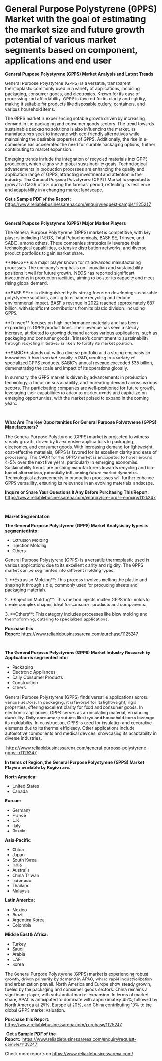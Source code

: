 <p><h1>General Purpose Polystyrene (GPPS) Market with the goal of estimating the market size and future growth potential of various market segments based on component, applications and end user</h1></p><p><strong>General Purpose Polystyrene (GPPS) Market Analysis and Latest Trends</strong></p>
<p><p>General Purpose Polystyrene (GPPS) is a versatile, transparent thermoplastic commonly used in a variety of applications, including packaging, consumer goods, and electronics. Known for its ease of processing and affordability, GPPS is favored for its clarity and rigidity, making it suitable for products like disposable cutlery, containers, and various household items.</p><p>The GPPS market is experiencing notable growth driven by increasing demand in the packaging and consumer goods sectors. The trend towards sustainable packaging solutions is also influencing the market, as manufacturers seek to innovate with eco-friendly alternatives while maintaining the desirable properties of GPPS. Additionally, the rise in e-commerce has accelerated the need for durable packaging options, further contributing to market expansion.</p><p>Emerging trends include the integration of recycled materials into GPPS production, which aligns with global sustainability goals. Technological advancements in production processes are enhancing the quality and application range of GPPS, attracting investment and attention in the industry. The General Purpose Polystyrene (GPPS) Market is expected to grow at a CAGR of 5% during the forecast period, reflecting its resilience and adaptability in a changing market landscape.</p></p>
<p><strong>Get a Sample PDF of the Report:&nbsp;</strong> <a href="https://www.reliablebusinessarena.com/enquiry/request-sample/1125247?utm_campaign=1912&utm_medium=2&utm_source=Github&utm_content=ia&utm_term=01022025&utm_id=general-purpose-polystyrene-gpps">https://www.reliablebusinessarena.com/enquiry/request-sample/1125247</a></p>
<p>&nbsp;</p>
<p><strong>General Purpose Polystyrene (GPPS) Major Market Players</strong></p>
<p><p>The General Purpose Polystyrene (GPPS) market is competitive, with key players including INEOS, Total Petrochemicals, BASF SE, Trinseo, and SABIC, among others. These companies strategically leverage their technological capabilities, extensive distribution networks, and diverse product portfolios to gain market share.</p><p>**INEOS** is a major player known for its advanced manufacturing processes. The company’s emphasis on innovation and sustainability positions it well for future growth. INEOS has reported significant investments in production facilities, aiming to bolster its capacity and meet rising global demand.</p><p>**BASF SE** is distinguished by its strong focus on developing sustainable polystyrene solutions, aiming to enhance recycling and reduce environmental impact. BASF's revenue in 2022 reached approximately €87 billion, with significant contributions from its plastic division, including GPPS.</p><p>**Trinseo** focuses on high-performance materials and has been expanding its GPPS product lines. Their revenue has seen a steady increase, attributed to growing demand across various applications, such as packaging and consumer goods. Trinseo's commitment to sustainability through recycling initiatives is likely to fortify its market position.</p><p>**SABIC** stands out with a diverse portfolio and a strong emphasis on innovation. It has invested heavily in R&D, resulting in a variety of specialized GPPS products. SABIC's annual revenue exceeded $35 billion, demonstrating the scale and impact of its operations globally.</p><p>In summary, the GPPS market is driven by advancements in production technology, a focus on sustainability, and increasing demand across various sectors. The participating companies are well-positioned for future growth, leveraging their capabilities to adapt to market trends and capitalize on emerging opportunities, with the market poised to expand in the coming years.</p></p>
<p>&nbsp;</p>
<p><strong>What Are The Key Opportunities For General Purpose Polystyrene (GPPS) Manufacturers?</strong></p>
<p><p>The General Purpose Polystyrene (GPPS) market is projected to witness steady growth, driven by its extensive applications in packaging, electronics, and consumer goods. With increasing demand for lightweight, cost-effective materials, GPPS is favored for its excellent clarity and ease of processing. The CAGR for the GPPS market is anticipated to hover around 4-5% over the next five years, particularly in emerging economies. Sustainability trends are pushing manufacturers towards recycling and bio-based alternatives, potentially influencing future market dynamics. Technological advancements in production processes will further enhance GPPS versatility, ensuring its relevance in an evolving materials landscape.</p></p>
<p><strong>Inquire or Share Your Questions If Any Before Purchasing This Report:</strong> <a href="https://www.reliablebusinessarena.com/enquiry/pre-order-enquiry/1125247?utm_campaign=1912&utm_medium=2&utm_source=Github&utm_content=ia&utm_term=01022025&utm_id=general-purpose-polystyrene-gpps">https://www.reliablebusinessarena.com/enquiry/pre-order-enquiry/1125247</a></p>
<p>&nbsp;</p>
<p><strong>Market Segmentation</strong></p>
<p><strong>The General Purpose Polystyrene (GPPS) Market Analysis by types is segmented into:</strong></p>
<p><ul><li>Extrusion Molding</li><li>Injection Molding</li><li>Others</li></ul></p>
<p><p>General Purpose Polystyrene (GPPS) is a versatile thermoplastic used in various applications due to its excellent clarity and rigidity. The GPPS market can be segmented into different molding types: </p><p>1. **Extrusion Molding**: This process involves melting the plastic and shaping it through a die, commonly used for producing sheets and packaging materials.</p><p>2. **Injection Molding**: This method injects molten GPPS into molds to create complex shapes, ideal for consumer products and components.</p><p>3. **Others**: This category includes processes like blow molding and thermoforming, catering to specialized applications.</p></p>
<p><strong>Purchase this Report:&nbsp;</strong><a href="https://www.reliablebusinessarena.com/purchase/1125247?utm_campaign=1912&utm_medium=2&utm_source=Github&utm_content=ia&utm_term=01022025&utm_id=general-purpose-polystyrene-gpps">https://www.reliablebusinessarena.com/purchase/1125247</a></p>
<p>&nbsp;</p>
<p><strong>The General Purpose Polystyrene (GPPS) Market Industry Research by Application is segmented into:</strong></p>
<p><ul><li>Packaging</li><li>Electronic Appliances</li><li>Daily Consumer Products</li><li>Construction</li><li>Others</li></ul></p>
<p><p>General Purpose Polystyrene (GPPS) finds versatile applications across various sectors. In packaging, it is favored for its lightweight, rigid properties, offering excellent clarity for food and consumer goods. In electronic appliances, GPPS serves as an insulating material, enhancing durability. Daily consumer products like toys and household items leverage its moldability. In construction, GPPS is used for insulation and decorative elements due to its thermal efficiency. Other applications include automotive components and medical devices, showcasing its adaptability in diverse industries.</p></p>
<p><a href="https://www.reliablebusinessarena.com/general-purpose-polystyrene-gpps--r1125247?utm_campaign=1912&utm_medium=2&utm_source=Github&utm_content=ia&utm_term=01022025&utm_id=general-purpose-polystyrene-gpps">&nbsp;https://www.reliablebusinessarena.com/general-purpose-polystyrene-gpps--r1125247</a></p>
<p><strong>In terms of Region, the General Purpose Polystyrene (GPPS) Market Players available by Region are:</strong></p>
<p>
    <p> <strong> North America: </strong>
        <ul>
            <li>United States</li>
            <li>Canada</li>
        </ul>
        </p> 
    <p> <strong> Europe: </strong>
        <ul>
            <li>Germany</li>
            <li>France</li>
            <li>U.K.</li>
            <li>Italy</li>
            <li>Russia</li>
        </ul>
        </p> 
    <p> <strong> Asia-Pacific: </strong>
        <ul>
            <li>China</li>
            <li>Japan</li>
            <li>South Korea</li>
            <li>India</li>
            <li>Australia</li>
            <li>China Taiwan</li>
            <li>Indonesia</li>
            <li>Thailand</li>
            <li>Malaysia</li>
        </ul>
        </p> 
    <p> <strong> Latin America: </strong>
        <ul>
            <li>Mexico</li>
            <li>Brazil</li>
            <li>Argentina Korea</li>
            <li>Colombia</li>
        </ul>
        </p> 
    <p> <strong> Middle East & Africa: </strong>
        <ul>
            <li>Turkey</li>
            <li>Saudi</li>
            <li>Arabia</li>
            <li>UAE</li>
            <li>Korea</li>
        </ul>
    </p>
    </p>
<p><p>The General Purpose Polystyrene (GPPS) market is experiencing robust growth, driven primarily by demand in APAC, where rapid industrialization and urbanization prevail. North America and Europe show steady growth, fueled by the packaging and consumer goods sectors. China remains a significant player, with substantial market expansion. In terms of market share, APAC is anticipated to dominate with approximately 45%, followed by North America at 25%, Europe at 20%, and China contributing 10% to the global GPPS market valuation.</p></p>
<p><strong>Purchase this Report: </strong><a href="https://www.reliablebusinessarena.com/purchase/1125247?utm_campaign=1912&utm_medium=2&utm_source=Github&utm_content=ia&utm_term=01022025&utm_id=general-purpose-polystyrene-gpps">https://www.reliablebusinessarena.com/purchase/1125247</a></p>
<p>&nbsp;<strong>Get a Sample PDF of the Report:&nbsp;&nbsp;</strong><a href="https://www.reliablebusinessarena.com/enquiry/request-sample/1125247?utm_campaign=1912&utm_medium=2&utm_source=Github&utm_content=ia&utm_term=01022025&utm_id=general-purpose-polystyrene-gpps">https://www.reliablebusinessarena.com/enquiry/request-sample/1125247</a></p>
<p><strong></strong></p>
<p>Check more reports on <a href="https://www.reliablebusinessarena.com/?utm_campaign=1912&utm_medium=2&utm_source=Github&utm_content=ia&utm_term=01022025&utm_id=general-purpose-polystyrene-gpps">https://www.reliablebusinessarena.com/</a></p>